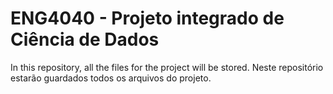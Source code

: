 # ENG4040 - Projeto integrado de Ciência de Dados
In this repository, all the files for the project will be stored.
Neste repositório estarão guardados todos os arquivos do projeto.